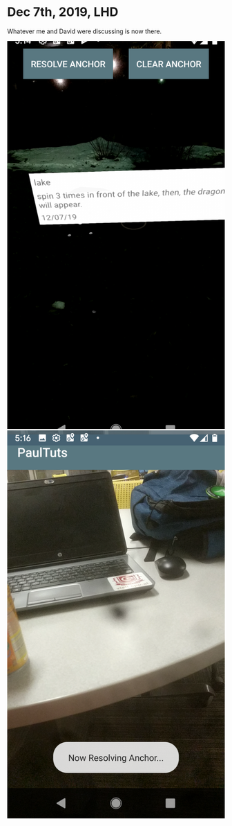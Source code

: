 # Dec 7th, 2019, LHD

Whatever me and David were discussing is now there.

![Image description](GMapStuff/PaulTuts/Screenshot_20191207-171427.png)
![Image description](GMapStuff/PaulTuts/Screenshot_20191207-171643.png)
